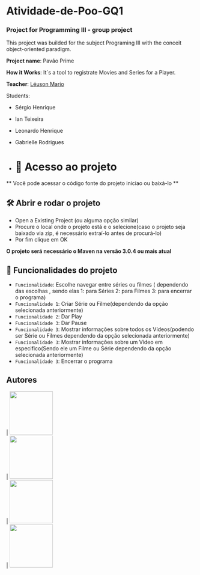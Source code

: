 # Atividade-de-Poo-GQ1
### Project for Programming III - group project

This project was builded for the subject Programing III with the conceit object-oriented paradigm.

**Project name**: Pavão Prime 

**How it Works**: It`s a tool to registrate Movies and Series for a Player.

**Teacher**: [Léuson Mario](https://github.com/leusonmario)


Students:

+ Sérgio Henrique

+ Ian Teixeira

+ Leonardo Henrique 

+ Gabrielle Rodrigues

+ # 📁 Acesso ao projeto

** Você pode acessar o código fonte do projeto iniciao ou baixá-lo **

## 🛠️ Abrir e rodar o projeto

  + Open a Existing Project (ou alguma opção similar) 
  + Procure o local onde o projeto está e o selecione(caso o projeto seja baixado via zip, é necessário extraí-lo antes de procurá-lo) 
  + Por fim clique em OK
   
**O projeto será necessário o Maven na versão 3.0.4 ou mais atual**

## :hammer: Funcionalidades do projeto

- `Funcionalidade`: Escolhe navegar entre séries ou filmes ( dependendo das escolhas , sendo elas 1: para Séries 2: para Filmes 3: para encerrar o programa)
- `Funcionalidade 1`: Criar Série ou Filme(dependendo da opção selecionada anteriormente)
- `Funcionalidade 2`: Dar Play
- `Funcionalidade 3`: Dar Pause
- `Funcionalidade 3`: Mostrar informações sobre todos os Vídeos(podendo ser Série ou Filmes dependendo da opção selecionada anteriormente) 
- `Funcionalidade 3`: Mostrar informações sobre um Vídeo em especifico(Sendo ele um Filme ou Série dependendo da opção selecionada anteriormente)
- `Funcionalidade 3`: Encerrar o programa


## Autores

| [<img src="https://avatars.githubusercontent.com/u/87093107?v=4" width=115><br>](https://github.com/SergioCastro02) | [<img src="https://avatars.githubusercontent.com/u/73626380?v=4" width=115><br>](https://github.com/gabrielle-1) | [<img src="https://avatars.githubusercontent.com/u/93344968?v=4" width=115><br>](https://github.com/iTX03) | [<img src="https://avatars.githubusercontent.com/u/65732514?v=4" width=115><br>](https://github.com/leohcavalcanti) 



